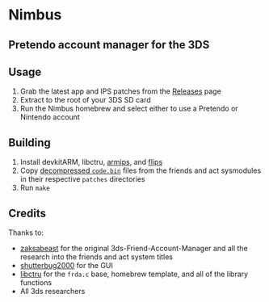 # Nimbus
## Pretendo account manager for the 3DS

## Usage

1. Grab the latest app and IPS patches from the [Releases](https://github.com/TraceEntertains/nimbus/releases) page
2. Extract to the root of your 3DS SD card
3. Run the Nimbus homebrew and select either to use a Pretendo or Nintendo account

## Building

1. Install devkitARM, libctru, [armips](https://github.com/Kingcom/armips), and [flips](https://github.com/Alcaro/Flips)
2. Copy [decompressed `code.bin`](https://github.com/TraceEntertains/nimbus/blob/main/DECOMPRESSING.md) files from the friends and act sysmodules in their respective `patches` directories
3. Run `make`

## Credits

Thanks to:

- [zaksabeast](https://github.com/zaksabeast) for the original 3ds-Friend-Account-Manager and all the research into the friends and act system titles
- [shutterbug2000](https://github.com/shutterbug2000) for the GUI
- [libctru](https://github.com/devkitPro/libctru) for the `frda.c` base, homebrew template, and all of the library functions
- All 3ds researchers
